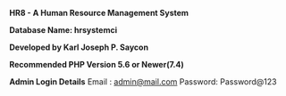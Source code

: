 **HR8 - A Human Resource Management System**

**Database Name: hrsystemci**

**Developed by Karl Joseph P. Saycon**

**Recommended PHP Version 5.6 or Newer(7.4)**


**Admin Login Details** 
Email   : admin@mail.com
Password: Password@123

